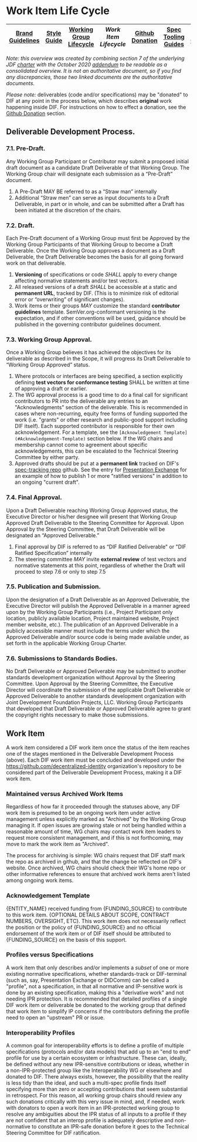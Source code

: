 # Work Item Life Cycle


|[Brand Guidelines](brand-guidelines.md)|[Style Guide](style-guide.md)|[Working Group Lifecycle](working-group-lifecycle.md)|*Work Item Lifecycle*|[Github Donation](github-donation.md)|[Spec Tooling Guides](spec-tooling-guides.md)|[Code of Conduct](code-of-conduct.md)|
|---|---|---|---|---|---|---|



*Note: this overview was created by combining section 7 of the underlying JDF
[charter](https://github.com/decentralized-identity/org/blob/master/Org%20documents/Membership%20agreements/DIF%20Project%20Charter%20_4.0.2.pdf)
with the October 2020
[addendum](https://github.com/decentralized-identity/org/blob/master/Org%20documents/Membership%20agreements/Project%20Charter%20Addendum.md)
to be readable as a consolidated overview. It is not an authoritative document,
so if you find any discrepancies, those two linked documents are the
authoritative documents.*

*Please note:* deliverables (code and/or specifications) may be "donated" to DIF
at any point in the process below, which describes **original** work happening
inside DIF.  For instructions on how to effect a donation, see the [Github
Donation](github-donation.md) section.

## Deliverable Development Process.

### 7.1. **Pre-Draft**. 

Any Working Group Participant or Contributor may submit a proposed initial draft
document as a candidate Draft Deliverable of that Working Group. The Working
Group chair will designate each submission as a “Pre-Draft” document.
1. A Pre-Draft MAY BE referred to as a “Straw man” internally
2. Additional “Straw men” can serve as input documents to a Draft Deliverable,
   in part or in whole, and can be submitted after a Draft has been initiated at
   the discretion of the chairs.

### 7.2. **Draft**. 
Each Pre-Draft document of a Working Group must first be Approved by the Working
Group Participants of that Working Group to become a Draft Deliverable. Once the
Working Group approves a document as a Draft Deliverable, the Draft Deliverable
becomes the basis for all going forward work on that deliverable.

1. **Versioning** of specifications or code *SHALL* apply to every change
   affecting normative statements and/or test vectors.
2. All released versions of a draft *SHALL* be accessible at a static and
   **permanent URL**, tracked by DIF. (This is to minimize risk of editorial
   error or “overwriting” of significant changes).
3. Work items or their groups *MAY* customize the standard **contributor
   guidelines** template. SemVer.org-conformant versioning is the expectation,
   and if other conventions will be used, guidance should be published in the
   governing contributor guidelines document.

### 7.3. **Working Group Approval**.
Once a Working Group believes it has achieved the objectives for its deliverable
as described in the Scope, it will progress its Draft Deliverable to “Working
Group Approved” status.
1. Where protocols or interfaces are being specified, a section explicitly
   defining **test vectors for conformance testing** SHALL be written at time of
   approving a draft or earlier.
2. The WG approval process is a good time to do a final call for significant
   contributors to PR into the deliverable any entries to an "Acknowledgments"
   section of the deliverable.  This is recommended in cases where
   non-recurring, equity free forms of funding supported the work (i.e. "grants"
   or other research and public-good support including DIF itself). Each
   supported contributor is responsible for their own acknowledgement. For a
   template, see the `[Acknowledgement Template](#Acknowledgement-Template)`
   section below. If the WG chairs and membership cannot come to agreement about
   specific acknowledgements, this can be escalated to the Technical Steering
   Committee by either party.
3. Approved drafts should be put at a **permanent link** tracked on DIF's 
   [spec-tracking
   repo](https://github.com/decentralized-identity/specs/blob/master/README.md)
   github. See the entry for [Presentation
   Exchange](https://identity.foundation/presentation-exchange) for an example
   of how to publish 1 or more "ratified versions" in addition to an ongoing
   "current draft".

### 7.4. **Final Approval**.
Upon a Draft Deliverable reaching Working Group Approved status, the Executive
Director or his/her designee will present that Working Group Approved Draft
Deliverable to the Steering Committee for Approval. Upon Approval by the
Steering Committee, that Draft Deliverable will be designated an “Approved
Deliverable.”
1. Final approval by DIF is referred to as “DIF Ratified Deliverable" or "DIF
   Ratified Specification” internally
2. The steering committee *MAY* invite **external review** of test vectors and
   normative statements at this point, regardless of whether the Draft will
   proceed to step 7.6 or only to step 7.5

### 7.5. **Publication and Submission**.
Upon the designation of a Draft Deliverable as an Approved Deliverable, the
Executive Director will publish the Approved Deliverable in a manner agreed upon
by the Working Group Participants (i.e., Project Participant only location,
publicly available location, Project maintained website, Project member website,
etc.). The publication of an Approved Deliverable in a publicly accessible
manner must include the terms under which the Approved Deliverable and/or source
code is being made available under, as set forth in the applicable Working Group
Charter.

### 7.6. **Submissions to Standards Bodies**.
No Draft Deliverable or Approved Deliverable may be submitted to another
standards development organization without Approval by the Steering Committee.
Upon Approval by the Steering Committee, the Executive Director will coordinate
the submission of the applicable Draft Deliverable or Approved Deliverable to
another standards development organization with Joint Development Foundation
Projects, LLC. Working Group Participants that developed that Draft Deliverable
or Approved Deliverable agree to grant the copyright rights necessary to make
those submissions.

## Work Item 
A work item considered a DIF work item once the status of the item reaches one
of the stages mentioned in the Deliverable Development Process (above). Each DIF
work item must be concluded and developed under the
https://github.com/decentralized-identity organization's repository to be
considered part of the Deliverable Development Process, making it a DIF work
item. 

### Maintained versus Archived Work Items

Regardless of how far it proceeded through the statuses above, any DIF work item
is presumed to be an ongoing work item under active management unless explicitly
marked as "Archived" by the Working Group managing it.  If open issues are
growing stale or not being handled within a reasonable amount of time, WG chairs
may contact work item leaders to request more consistent management, and if this
is not forthcoming, may move to mark the work item as "Archived".

The process for archiving is simple: WG chairs request that DIF staff mark the
repo as archived in github, and that the change be reflected on DIF's website.
Once archived, WG chairs should check their WG's home repo or other informative
references to ensure that archived work items aren't listed among ongoing work
items.

### Acknowledgement Template

{ENTITY_NAME} received funding from {FUNDING_SOURCE} to contribute to this work
item. {OPTIONAL DETAILS ABOUT SCOPE, CONTRACT NUMBERS, OVERSIGHT, ETC}. This
work item does not necessarily reflect the position or the policy of
{FUNDING_SOURCE} and no official endorsement of the work item or of DIF itself
should be attributed to {FUNDING_SOURCE} on the basis of this support.

### Profiles versus Specifications

A work item that only describes and/or implements a *subset* of one or more 
existing normative specifications, whether standards-track or DIF-terminal 
(such as, say, Presentation Exchange or DIDComm) can be called a "profile", not
a specification, in that all normative and IP-sensitive work is done by an
existing specification, making this a "derivative work" and not needing IPR
protection. It is recommended that detailed profiles of a single DIF work item or
deliverable be donated to the working group that defined that work item to
simplify IP concerns if the contributors defining the profile need to open an
"upstream" PR or issue.

### Interoperability Profiles

A common goal for interoperability efforts is to define a profile of multiple
specifications (protocols and/or data models) that add up to an "end to end"
profile for use by a certain ecosystem or infrastructure. These can, ideally, be
defined without any new IPR-sensitive contributions or ideas, whether in a
non-IPR-protected group like the Interoperability WG or elsewhere and donated to
DIF. There always exists, however, the possibility that the reality is less tidy
than the ideal, and such a multi-spec profile finds itself specifying more than
zero or accepting contributions that seem substantial in retrospect. For this
reason, all working group chairs should review any such donations critically
with this very issue in mind, and, if needed, work with donators to open a work
item in an IPR-protected working group to resolve any ambiguities about the IPR
status of all inputs to a profile if they are not confident that an interop
profile is adequately descriptive and non-normative to constitute an IPR-safe
donation before it goes to the Technical Steering Committee for DIF
ratification.
